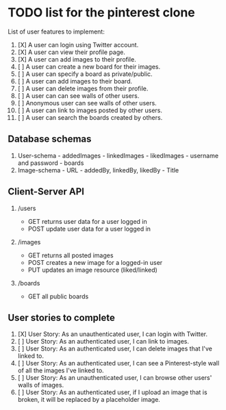 # TODO list for the pinterest clone

List of user features to implement:

  1. [X] A user can login using Twitter account.
  2. [X] A user can view their profile page.
  3. [X] A user can add images to their profile.
  4. [ ] A user can create a new board for their images.
  5. [ ] A user can specify a board as private/public.
  6. [ ] A user can add images to their board.
  7. [ ] A user can delete images from their profile.
  8. [ ] A user can can see walls of other users.
  9. [ ] Anonymous user can see walls of other users.
  10. [ ] A user can link to images posted by other users.
  11. [ ] A user can search the boards created by others.

## Database schemas

  1. User-schema
    - addedImages
    - linkedImages
    - likedImages
    - username and password
    - boards
  2. Image-schema
    - URL
    - addedBy, linkedBy, likedBy
    - Title

## Client-Server API

1. /users
    - GET returns user data for a user logged in
    - POST update user data for a user logged in

2. /images
    - GET returns all posted images
    - POST creates a new image for a logged-in user
    - PUT updates an image resource (liked/linked)

3. /boards
    - GET all public boards

## User stories to complete

  1. [X] User Story: As an unauthenticated user, I can login with Twitter.
  2. [ ] User Story: As an authenticated user, I can link to images.
  3. [ ] User Story: As an authenticated user, I can delete images that I've
      linked to.
  4. [ ] User Story: As an authenticated user, I can see a Pinterest-style wall
      of all the images I've linked to.
  5. [ ] User Story: As an unauthenticated user, I can browse other users' walls
      of images.
  6. [ ] User Story: As an authenticated user, if I upload an image that is
      broken, it will be replaced by a placeholder image.
